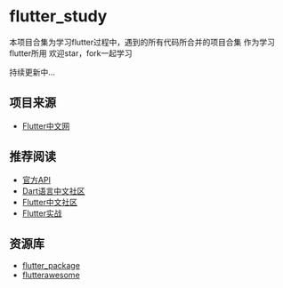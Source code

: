# flutter_study

本项目合集为学习flutter过程中，遇到的所有代码所合并的项目合集
作为学习flutter所用
欢迎star，fork一起学习

持续更新中...

## 项目来源
- [Flutter中文网](https://flutterchina.club/)

## 推荐阅读
- [官方API](https://api.flutter.dev/index.html)
- [Dart语言中文社区](http://www.cndartlang.com/)
- [Flutter中文社区](https://flutter-io.cn/)
- [Flutter实战](https://book.flutterchina.club/)

## 资源库
- [flutter_package](https://pub.dev/flutter/packages?q=)
- [flutterawesome](https://flutterawesome.com/)